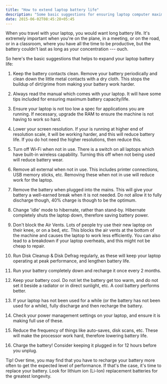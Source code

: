```yaml
---
title: "How to extend laptop battery life"
description: "Some basic suggestions for ensuring laptop computer maximum battery life."
date: 2015-06-02T08:45:28+05:45
---
```


When you travel with your laptop, you would want long battery life. It's extremely important when you're on the plane, in a meeting, or on the road, or in a classroom, where you have all the time to be productive, but the battery couldn't last as long as your concentration --- ouch.

So here's the basic suggestions that helps to expand your laptop battery life:

1. Keep the battery contacts clean. Remove your battery periodically and clean down the little metal contacts with a dry cloth. This stops the buildup of dirt/grime from making your battery work harder.

2. Always read the manual which comes with your laptop. It will have some tips included for ensuring maximum battery capacity/life.

3. Ensure your laptop is not too low a spec for applications you are running. If necessary, upgrade the RAM to ensure the machine is not having to work so hard.

4. Lower your screen resolution. If your is running at higher end of resolution scale, it will be working harder, and this will reduce battery life. If you do hot need the higher resolutions, then reduce this.

5. Turn off Wi-Fi when not in use. There is a switch on all laptops which have built-in wireless capability. Turning this off when not being used will reduce battery wear.

6. Remove all external when not in use. This includes printer connections, USB memory sticks, etc. Removing these when not in use will reduce work for the laptop.

7. Remove the battery when plugged into the mains. This will give your battery a well-earned break when it is not needed. Do not allow it to fully discharge though, 40% charge is though to be the optimum.

8. Change 'idle' mode to hibernate, rather than stand-by. Hibernate completely shuts the laptop down, therefore saving battery power.

9. Don't block the Air Vents. Lots of people try use their new laptop on their knee, or on a bed, etc. This blocks the air vents at the bottom of the machine and causes the laptop to work less efficiently. You can also lead to a breakdown if your laptop overheats, and this might not be cheap to repair.

10. Run Disk Cleanup & Disk Defrag regularly, as these will keep your laptop operating at peak performance, and lengthen battery life.

11. Run your battery completely down and recharge it once every 2 months.

12. Keep your battery cool. Do not let the battery get too warm, and do not set it beside a radiator or in direct sunlight, etc. A cool battery performs better.

13. If your laptop has not been used for a while (or the battery has not been used for a while), fully discharge and then recharge the battery.

14. Check your power management settings on your laptop, and ensure it is making full use of these.

15. Reduce the frequency of things like auto-saves, disk scans, etc. These will make the processor work hard, therefore lowering battery life.

16. Charge the battery! Consider keeping it plugged in for 12 hours before you unplug.

Tip! Over time, you may find that you have to recharge your battery more often to get the expected level of performance. If that's the case, it's time to replace your battery. Look for lithium ion (Li-Ion) replacement batteries for the greatest longevity.
